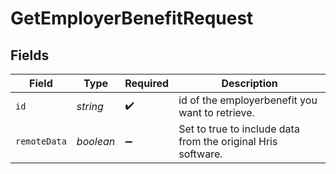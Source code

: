# GetEmployerBenefitRequest


## Fields

| Field                                                        | Type                                                         | Required                                                     | Description                                                  |
| ------------------------------------------------------------ | ------------------------------------------------------------ | ------------------------------------------------------------ | ------------------------------------------------------------ |
| `id`                                                         | *string*                                                     | :heavy_check_mark:                                           | id of the employerbenefit you want to retrieve.              |
| `remoteData`                                                 | *boolean*                                                    | :heavy_minus_sign:                                           | Set to true to include data from the original Hris software. |